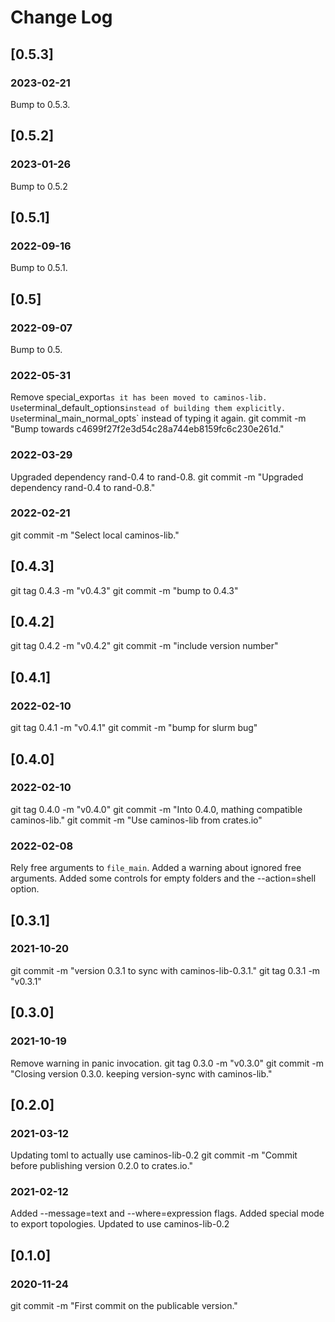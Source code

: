 # Change Log

## [0.5.3]

### 2023-02-21
Bump to 0.5.3.

## [0.5.2]

### 2023-01-26
Bump to 0.5.2

## [0.5.1]

### 2022-09-16
Bump to 0.5.1.

## [0.5]

### 2022-09-07
Bump to 0.5.

### 2022-05-31
Remove  special_export` as it has been moved to caminos-lib.
Use `terminal_default_options` instead of building them explicitly.
Use `terminal_main_normal_opts` instead of typing it again.
git commit -m "Bump towards c4699f27f2e3d54c28a744eb8159fc6c230e261d."

### 2022-03-29
Upgraded dependency rand-0.4 to rand-0.8.
git commit -m "Upgraded dependency rand-0.4 to rand-0.8."

### 2022-02-21
git commit -m "Select local caminos-lib."


## [0.4.3]
git tag 0.4.3 -m "v0.4.3"
git commit -m "bump to 0.4.3"

## [0.4.2]
git tag 0.4.2 -m "v0.4.2"
git commit -m "include version number"

## [0.4.1]
### 2022-02-10
git tag 0.4.1 -m "v0.4.1"
git commit -m "bump for slurm bug"

## [0.4.0]
### 2022-02-10
git tag 0.4.0 -m "v0.4.0"
git commit -m "Into 0.4.0, mathing compatible caminos-lib."
git commit -m "Use caminos-lib from crates.io"

### 2022-02-08
Rely free arguments to `file_main`.
Added a warning about ignored free arguments.
Added some controls for empty folders and the --action=shell option.

## [0.3.1]

### 2021-10-20
git commit -m "version 0.3.1 to sync with caminos-lib-0.3.1."
git tag 0.3.1 -m "v0.3.1"

## [0.3.0]

### 2021-10-19
Remove warning in panic invocation.
git tag 0.3.0 -m "v0.3.0"
git commit -m "Closing version 0.3.0. keeping version-sync with caminos-lib."


## [0.2.0]


### 2021-03-12
Updating toml to actually use caminos-lib-0.2
git commit -m "Commit before publishing version 0.2.0 to crates.io."

### 2021-02-12
Added --message=text and --where=expression flags.
Added special mode to export topologies.
Updated to use caminos-lib-0.2


## [0.1.0]

### 2020-11-24
git commit -m "First commit on the publicable version."


